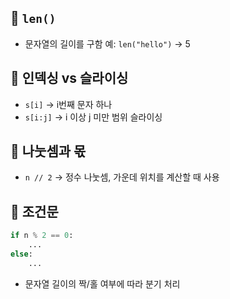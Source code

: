 ## 🔹 `len()`
- 문자열의 길이를 구함
  예: `len("hello")` → 5

## 🔹 인덱싱 vs 슬라이싱
- `s[i]` → i번째 문자 하나
- `s[i:j]` → i 이상 j 미만 범위 슬라이싱

## 🔹 나눗셈과 몫
- `n // 2` → 정수 나눗셈, 가운데 위치를 계산할 때 사용

## 🔹 조건문
```python
if n % 2 == 0:
    ...
else:
    ...
```
- 문자열 길이의 짝/홀 여부에 따라 분기 처리
